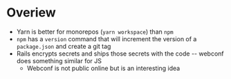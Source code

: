 # Overiew

- Yarn is better for monorepos (`yarn workspace`) than `npm`
- `npm` has a `version` command that will increment the version of a `package.json` and create a git tag
- Rails encrypts secrets and ships those secrets with the code -- webconf does something similar for JS
    - Webconf is not public online but is an interesting idea

